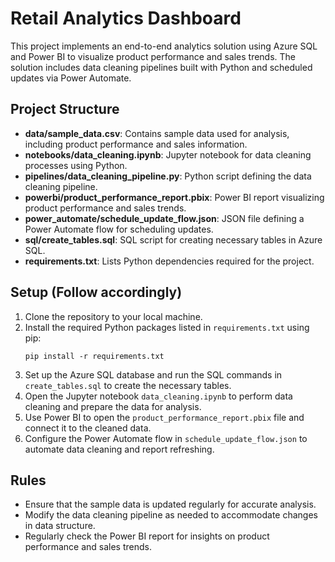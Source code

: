 # Retail Analytics Dashboard

This project implements an end-to-end analytics solution using Azure SQL and Power BI to visualize product performance and sales trends. The solution includes data cleaning pipelines built with Python and scheduled updates via Power Automate.

## Project Structure

- **data/sample_data.csv**: Contains sample data used for analysis, including product performance and sales information.
- **notebooks/data_cleaning.ipynb**: Jupyter notebook for data cleaning processes using Python.
- **pipelines/data_cleaning_pipeline.py**: Python script defining the data cleaning pipeline.
- **powerbi/product_performance_report.pbix**: Power BI report visualizing product performance and sales trends.
- **power_automate/schedule_update_flow.json**: JSON file defining a Power Automate flow for scheduling updates.
- **sql/create_tables.sql**: SQL script for creating necessary tables in Azure SQL.
- **requirements.txt**: Lists Python dependencies required for the project.

## Setup (Follow accordingly)

1. Clone the repository to your local machine.
2. Install the required Python packages listed in `requirements.txt` using pip:
   ```
   pip install -r requirements.txt
   ```
3. Set up the Azure SQL database and run the SQL commands in `create_tables.sql` to create the necessary tables.
4. Open the Jupyter notebook `data_cleaning.ipynb` to perform data cleaning and prepare the data for analysis.
5. Use Power BI to open the `product_performance_report.pbix` file and connect it to the cleaned data.
6. Configure the Power Automate flow in `schedule_update_flow.json` to automate data cleaning and report refreshing.

## Rules

- Ensure that the sample data is updated regularly for accurate analysis.
- Modify the data cleaning pipeline as needed to accommodate changes in data structure.
- Regularly check the Power BI report for insights on product performance and sales trends.
